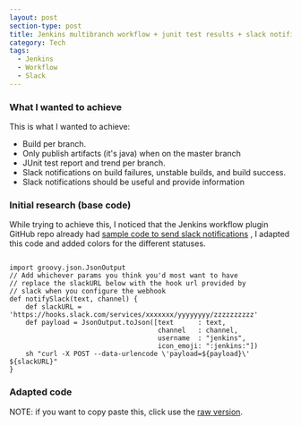 ```yaml
---
layout: post
section-type: post
title: Jenkins multibranch workflow + junit test results + slack notifications
category: Tech
tags:
  - Jenkins
  - Workflow
  - Slack
---
```

### What I wanted to achieve

This is what I wanted to achieve:

- Build per branch.
- Only publish artifacts (it's java) when on the master branch
- JUnit test report and trend per branch. 
- Slack notifications on build failures, unstable builds, and build success.
- Slack notifications should be useful and provide information

### Initial research (base code)

While trying to achieve this, I noticed that the Jenkins workflow plugin GitHub repo already had [sample code to send slack notifications](https://github.com/jenkinsci/workflow-examples/tree/master/pipeline-examples/slacknotify) , I adapted this code and added colors for the different statuses. 

<pre><code data-trim class="groovy">
import groovy.json.JsonOutput
// Add whichever params you think you'd most want to have
// replace the slackURL below with the hook url provided by
// slack when you configure the webhook
def notifySlack(text, channel) {
    def slackURL = 'https://hooks.slack.com/services/xxxxxxx/yyyyyyyy/zzzzzzzzzz'
    def payload = JsonOutput.toJson([text      : text,
                                     channel   : channel,
                                     username  : "jenkins",
                                     icon_emoji: ":jenkins:"])
    sh "curl -X POST --data-urlencode \'payload=${payload}\' ${slackURL}"
}
</code></pre>

### Adapted code

NOTE: if you want to copy paste this, click use the [raw version](https://gist.githubusercontent.com/portenez/9ba86a507270c744400e/raw/e03b80e3150478b1b7b1c296f89d359a69523d76/Jenkinsfile).

<script src="https://gist.github.com/portenez/9ba86a507270c744400e.js"></script>


